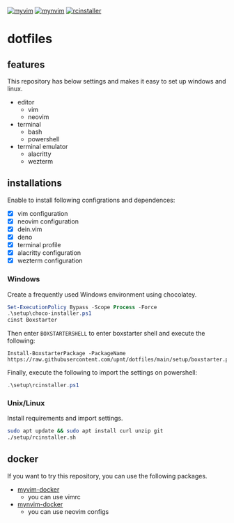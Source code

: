 [![myvim](https://github.com/upnt/dotfiles/actions/workflows/myvim-publish.yml/badge.svg)](https://github.com/upnt/dotfiles/actions/workflows/myvim-publish.yml)
[![mynvim](https://github.com/upnt/dotfiles/actions/workflows/mynvim-publish.yml/badge.svg)](https://github.com/upnt/dotfiles/actions/workflows/mynvim-publish.yml)
[![rcinstaller](https://github.com/upnt/dotfiles/actions/workflows/rcinstaller.yml/badge.svg)](https://github.com/upnt/dotfiles/actions/workflows/rcinstaller.yml)
# dotfiles
## features
This repository has below settings and makes it easy to set up windows and linux.
- editor
    - vim
    - neovim
- terminal
    - bash
    - powershell
- terminal emulator
    - alacritty
    - wezterm

## installations
Enable to install following configrations and dependences:
- [x] vim configuration
- [x] neovim configuration
- [x] dein.vim
- [x] deno
- [x] terminal profile
- [x] alacritty configuration
- [x] wezterm configuration

### Windows

Create a frequently used Windows environment using chocolatey.

```powershell
Set-ExecutionPolicy Bypass -Scope Process -Force
.\setup\choco-installer.ps1
cinst Boxstarter
```

Then enter `BOXSTARTERSHELL` to enter boxstarter shell and execute the following:

```BOXSTARTERSHELL
Install-BoxstarterPackage -PackageName https://raw.githubusercontent.com/upnt/dotfiles/main/setup/boxstarter.ps1
```

Finally, execute the following to import the settings on powershell:
```powershell
.\setup\rcinstaller.ps1
```

### Unix/Linux
Install requirements and import settings.
```bash
sudo apt update && sudo apt install curl unzip git
./setup/rcinstaller.sh
```

## docker
If you want to try this repository, you can use the following packages.
- [myvim-docker](https://github.com/upnt/dotfiles/pkgs/container/myvim-docker)
  - you can use vimrc
- [mynvim-docker](https://github.com/upnt/dotfiles/pkgs/container/mynvim-docker)
  - you can use neovim configs
